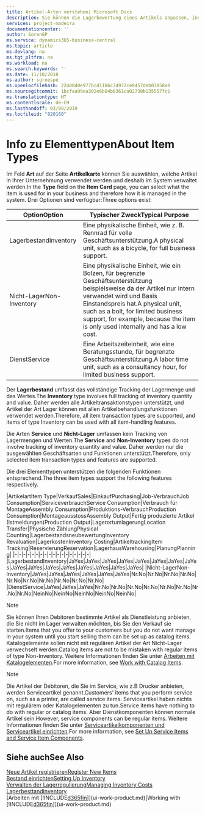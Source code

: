```yaml
---
title: Artikel-Arten verstehen| Microsoft Docs
description: Sie können die Lagerbewertung eines Artikels anpassen, indem Sie die FIFO. oder " Standard "oder Durchschnittskostenmethode anwenden, z. B. wenn Artikelkosten für Gründe, die keine Transaktionen betreffen, ändern.
services: project-madeira
documentationcenter: ''
author: SorenGP
ms.service: dynamics365-business-central
ms.topic: article
ms.devlang: na
ms.tgt_pltfrm: na
ms.workload: na
ms.search.keywords: ''
ms.date: 11/18/2018
ms.author: sgroespe
ms.openlocfilehash: 2240840e977bcd1186c74972ce0457deb03058a0
ms.sourcegitcommit: 1bcfaa99ea302e6b84b8361ca02730b135557fc1
ms.translationtype: HT
ms.contentlocale: de-CH
ms.lasthandoff: 03/08/2019
ms.locfileid: "820160"
---
```

# <a name="about-item-types"></a><span data-ttu-id="a17d4-103">Info zu Elementtypen</span><span class="sxs-lookup"><span data-stu-id="a17d4-103">About Item Types</span></span>
<span data-ttu-id="a17d4-104">Im Feld **Art** auf der Seite **Artikelkarte** können Sie auswählen, welche Artikel in Ihrer Unternehmung verwendet werden und deshalb im System verwaltet werden.</span><span class="sxs-lookup"><span data-stu-id="a17d4-104">In the **Type** field on the **Item Card** page, you can select what the item is used for in your business and therefore how it is managed in the system.</span></span> <span data-ttu-id="a17d4-105">Drei Optionen sind verfügbar:</span><span class="sxs-lookup"><span data-stu-id="a17d4-105">Three options exist:</span></span>

|<span data-ttu-id="a17d4-106">Option</span><span class="sxs-lookup"><span data-stu-id="a17d4-106">Option</span></span>|<span data-ttu-id="a17d4-107">Typischer Zweck</span><span class="sxs-lookup"><span data-stu-id="a17d4-107">Typical Purpose</span></span>|
|------|-----------|
|<span data-ttu-id="a17d4-108">Lagerbestand</span><span class="sxs-lookup"><span data-stu-id="a17d4-108">Inventory</span></span>|<span data-ttu-id="a17d4-109">Eine physikalische Einheit, wie z. B. Rennrad für volle Geschäftsunterstützung.</span><span class="sxs-lookup"><span data-stu-id="a17d4-109">A physical unit, such as a bicycle, for full business support.</span></span>|
|<span data-ttu-id="a17d4-110">Nicht-Lager</span><span class="sxs-lookup"><span data-stu-id="a17d4-110">Non-Inventory</span></span>|<span data-ttu-id="a17d4-111">Eine physikalische Einheit, wie ein Bolzen, für begrenzte Geschäftsunterstützung beispielsweise da der Artikel nur intern verwendet wird und Basis Einstandspreis hat.</span><span class="sxs-lookup"><span data-stu-id="a17d4-111">A physical unit, such as a bolt, for limited business support, for example, because the item is only used internally and has a low cost.</span></span>|
|<span data-ttu-id="a17d4-112">Dienst</span><span class="sxs-lookup"><span data-stu-id="a17d4-112">Service</span></span>|<span data-ttu-id="a17d4-113">Eine Arbeitszeiteinheit, wie eine Beratungsstunde, für begrenzte Geschäftsunterstützung.</span><span class="sxs-lookup"><span data-stu-id="a17d4-113">A labor time unit, such as a consultancy hour, for limited business support.</span></span>|

<span data-ttu-id="a17d4-114">Der **Lagerbestand** umfasst das vollständige Tracking der Lagermenge und des Wertes.</span><span class="sxs-lookup"><span data-stu-id="a17d4-114">The **Inventory** type involves full tracking of inventory quantity and value.</span></span> <span data-ttu-id="a17d4-115">Daher werden alle Artikeltransaktionstypen unterstützt, und Artikel der Art Lager können mit allen Artikelbehandlungsfunktionen verwendet werden.</span><span class="sxs-lookup"><span data-stu-id="a17d4-115">Therefore, all item transaction types are supported, and items of type Inventory can be used with all item-handling features.</span></span>

<span data-ttu-id="a17d4-116">Die Arten **Service** und **Nicht-Lager** umfassen kein Tracking von Lagermengen und Werten.</span><span class="sxs-lookup"><span data-stu-id="a17d4-116">The **Service** and **Non-Inventory** types do not involve tracking of inventory quantity and value.</span></span> <span data-ttu-id="a17d4-117">Daher werden nur die ausgewählten Geschäftsarten und Funktionen unterstützt.</span><span class="sxs-lookup"><span data-stu-id="a17d4-117">Therefore, only selected item transaction types and features are supported.</span></span>

<span data-ttu-id="a17d4-118">Die drei Elementtypen unterstützen die folgenden Funktionen entsprechend.</span><span class="sxs-lookup"><span data-stu-id="a17d4-118">The three item types support the following features respectively.</span></span>

|<span data-ttu-id="a17d4-119">Artikelart</span><span class="sxs-lookup"><span data-stu-id="a17d4-119">Item Type</span></span>|<span data-ttu-id="a17d4-120">Verkauf</span><span class="sxs-lookup"><span data-stu-id="a17d4-120">Sales</span></span>|<span data-ttu-id="a17d4-121">Einkauf</span><span class="sxs-lookup"><span data-stu-id="a17d4-121">Purchasing</span></span>|<span data-ttu-id="a17d4-122">Job-Verbrauch</span><span class="sxs-lookup"><span data-stu-id="a17d4-122">Job Consumption</span></span>|<span data-ttu-id="a17d4-123">Serviceverbrauch</span><span class="sxs-lookup"><span data-stu-id="a17d4-123">Service Consumption</span></span>|<span data-ttu-id="a17d4-124">Verbrauch für Montage</span><span class="sxs-lookup"><span data-stu-id="a17d4-124">Assembly Consumption</span></span>|<span data-ttu-id="a17d4-125">Produktions-Verbrauch</span><span class="sxs-lookup"><span data-stu-id="a17d4-125">Production Consumption</span></span>|<span data-ttu-id="a17d4-126">Montageausstoss</span><span class="sxs-lookup"><span data-stu-id="a17d4-126">Assembly Output</span></span>|<span data-ttu-id="a17d4-127">Fertig produzierte Artikel (Istmeldungen)</span><span class="sxs-lookup"><span data-stu-id="a17d4-127">Production Output</span></span>|<span data-ttu-id="a17d4-128">Lagerortumlagerung</span><span class="sxs-lookup"><span data-stu-id="a17d4-128">Location Transfer</span></span>|<span data-ttu-id="a17d4-129">Physische Zählung</span><span class="sxs-lookup"><span data-stu-id="a17d4-129">Physical Counting</span></span>|<span data-ttu-id="a17d4-130">Lagerbestandsneubewertung</span><span class="sxs-lookup"><span data-stu-id="a17d4-130">Inventory Revaluation</span></span>|<span data-ttu-id="a17d4-131">Lagerkosten</span><span class="sxs-lookup"><span data-stu-id="a17d4-131">Inventory Costing</span></span>|<span data-ttu-id="a17d4-132">Artikeltracking</span><span class="sxs-lookup"><span data-stu-id="a17d4-132">Item Tracking</span></span>|<span data-ttu-id="a17d4-133">Reservierung</span><span class="sxs-lookup"><span data-stu-id="a17d4-133">Reservation</span></span>|<span data-ttu-id="a17d4-134">Lagerhaus</span><span class="sxs-lookup"><span data-stu-id="a17d4-134">Warehousing</span></span>|<span data-ttu-id="a17d4-135">Planung</span><span class="sxs-lookup"><span data-stu-id="a17d4-135">Planning</span></span>|
|-|-|-|-|-|-|-|-|-|-|-|-|-|-|-|-|-|-|
|<span data-ttu-id="a17d4-136">Lagerbestand</span><span class="sxs-lookup"><span data-stu-id="a17d4-136">Inventory</span></span>|<span data-ttu-id="a17d4-137">Ja</span><span class="sxs-lookup"><span data-stu-id="a17d4-137">Yes</span></span>|<span data-ttu-id="a17d4-138">Ja</span><span class="sxs-lookup"><span data-stu-id="a17d4-138">Yes</span></span>|<span data-ttu-id="a17d4-139">Ja</span><span class="sxs-lookup"><span data-stu-id="a17d4-139">Yes</span></span>|<span data-ttu-id="a17d4-140">Ja</span><span class="sxs-lookup"><span data-stu-id="a17d4-140">Yes</span></span>|<span data-ttu-id="a17d4-141">Ja</span><span class="sxs-lookup"><span data-stu-id="a17d4-141">Yes</span></span>|<span data-ttu-id="a17d4-142">Ja</span><span class="sxs-lookup"><span data-stu-id="a17d4-142">Yes</span></span>|<span data-ttu-id="a17d4-143">Ja</span><span class="sxs-lookup"><span data-stu-id="a17d4-143">Yes</span></span>|<span data-ttu-id="a17d4-144">Ja</span><span class="sxs-lookup"><span data-stu-id="a17d4-144">Yes</span></span>|<span data-ttu-id="a17d4-145">Ja</span><span class="sxs-lookup"><span data-stu-id="a17d4-145">Yes</span></span>|<span data-ttu-id="a17d4-146">Ja</span><span class="sxs-lookup"><span data-stu-id="a17d4-146">Yes</span></span>|<span data-ttu-id="a17d4-147">Ja</span><span class="sxs-lookup"><span data-stu-id="a17d4-147">Yes</span></span>|<span data-ttu-id="a17d4-148">Ja</span><span class="sxs-lookup"><span data-stu-id="a17d4-148">Yes</span></span>|<span data-ttu-id="a17d4-149">Ja</span><span class="sxs-lookup"><span data-stu-id="a17d4-149">Yes</span></span>|<span data-ttu-id="a17d4-150">Ja</span><span class="sxs-lookup"><span data-stu-id="a17d4-150">Yes</span></span>|<span data-ttu-id="a17d4-151">Ja</span><span class="sxs-lookup"><span data-stu-id="a17d4-151">Yes</span></span>|<span data-ttu-id="a17d4-152">Ja</span><span class="sxs-lookup"><span data-stu-id="a17d4-152">Yes</span></span>|
|<span data-ttu-id="a17d4-153">Nicht-Lager</span><span class="sxs-lookup"><span data-stu-id="a17d4-153">Non-Inventory</span></span>|<span data-ttu-id="a17d4-154">Ja</span><span class="sxs-lookup"><span data-stu-id="a17d4-154">Yes</span></span>|<span data-ttu-id="a17d4-155">Ja</span><span class="sxs-lookup"><span data-stu-id="a17d4-155">Yes</span></span>|<span data-ttu-id="a17d4-156">Ja</span><span class="sxs-lookup"><span data-stu-id="a17d4-156">Yes</span></span>|<span data-ttu-id="a17d4-157">Ja</span><span class="sxs-lookup"><span data-stu-id="a17d4-157">Yes</span></span>|<span data-ttu-id="a17d4-158">Ja</span><span class="sxs-lookup"><span data-stu-id="a17d4-158">Yes</span></span>|<span data-ttu-id="a17d4-159">Ja</span><span class="sxs-lookup"><span data-stu-id="a17d4-159">Yes</span></span>|<span data-ttu-id="a17d4-160">Nr.</span><span class="sxs-lookup"><span data-stu-id="a17d4-160">No</span></span>|<span data-ttu-id="a17d4-161">Nr.</span><span class="sxs-lookup"><span data-stu-id="a17d4-161">No</span></span>|<span data-ttu-id="a17d4-162">Nr.</span><span class="sxs-lookup"><span data-stu-id="a17d4-162">No</span></span>|<span data-ttu-id="a17d4-163">Nr.</span><span class="sxs-lookup"><span data-stu-id="a17d4-163">No</span></span>|<span data-ttu-id="a17d4-164">Nr.</span><span class="sxs-lookup"><span data-stu-id="a17d4-164">No</span></span>|<span data-ttu-id="a17d4-165">Nr.</span><span class="sxs-lookup"><span data-stu-id="a17d4-165">No</span></span>|<span data-ttu-id="a17d4-166">Nr.</span><span class="sxs-lookup"><span data-stu-id="a17d4-166">No</span></span>|<span data-ttu-id="a17d4-167">Nr.</span><span class="sxs-lookup"><span data-stu-id="a17d4-167">No</span></span>|<span data-ttu-id="a17d4-168">Nr.</span><span class="sxs-lookup"><span data-stu-id="a17d4-168">No</span></span>|<span data-ttu-id="a17d4-169">Nr.</span><span class="sxs-lookup"><span data-stu-id="a17d4-169">No</span></span>|
|<span data-ttu-id="a17d4-170">Dienst</span><span class="sxs-lookup"><span data-stu-id="a17d4-170">Service</span></span>|<span data-ttu-id="a17d4-171">Ja</span><span class="sxs-lookup"><span data-stu-id="a17d4-171">Yes</span></span>|<span data-ttu-id="a17d4-172">Ja</span><span class="sxs-lookup"><span data-stu-id="a17d4-172">Yes</span></span>|<span data-ttu-id="a17d4-173">Ja</span><span class="sxs-lookup"><span data-stu-id="a17d4-173">Yes</span></span>|<span data-ttu-id="a17d4-174">Nr.</span><span class="sxs-lookup"><span data-stu-id="a17d4-174">No</span></span>|<span data-ttu-id="a17d4-175">Nr.</span><span class="sxs-lookup"><span data-stu-id="a17d4-175">No</span></span>|<span data-ttu-id="a17d4-176">Nr.</span><span class="sxs-lookup"><span data-stu-id="a17d4-176">No</span></span>|<span data-ttu-id="a17d4-177">Nr.</span><span class="sxs-lookup"><span data-stu-id="a17d4-177">No</span></span>|<span data-ttu-id="a17d4-178">Nr.</span><span class="sxs-lookup"><span data-stu-id="a17d4-178">No</span></span>|<span data-ttu-id="a17d4-179">Nr.</span><span class="sxs-lookup"><span data-stu-id="a17d4-179">No</span></span>|<span data-ttu-id="a17d4-180">Nr.</span><span class="sxs-lookup"><span data-stu-id="a17d4-180">No</span></span>|<span data-ttu-id="a17d4-181">Nr.</span><span class="sxs-lookup"><span data-stu-id="a17d4-181">No</span></span>|<span data-ttu-id="a17d4-182">Nein</span><span class="sxs-lookup"><span data-stu-id="a17d4-182">No</span></span>|<span data-ttu-id="a17d4-183">Nein</span><span class="sxs-lookup"><span data-stu-id="a17d4-183">No</span></span>|<span data-ttu-id="a17d4-184">Nein</span><span class="sxs-lookup"><span data-stu-id="a17d4-184">No</span></span>|<span data-ttu-id="a17d4-185">Nein</span><span class="sxs-lookup"><span data-stu-id="a17d4-185">No</span></span>|<span data-ttu-id="a17d4-186">Nein</span><span class="sxs-lookup"><span data-stu-id="a17d4-186">No</span></span>|

> [!NOTE]
> <span data-ttu-id="a17d4-187">Sie können Ihren Debitoren bestimmte Artikel als Dienstleistung anbieten, die Sie nicht im Lager verwalten möchten, bis Sie den Verkauf sie starten.</span><span class="sxs-lookup"><span data-stu-id="a17d4-187">Items that you offer to your customers but you do not want manage in your system until you start selling them can be set up as catalog items.</span></span> <span data-ttu-id="a17d4-188">Katalogelemente sollen nicht mit regulären Artikel der Art Nicht-Lager verwechselt werden.</span><span class="sxs-lookup"><span data-stu-id="a17d4-188">Catalog items are not to be mistaken with regular items of type Non-Inventory.</span></span> <span data-ttu-id="a17d4-189">Weitere Informationen finden Sie unter [Arbeiten mit Katalogelementen](inventory-how-work-nonstock-items.md).</span><span class="sxs-lookup"><span data-stu-id="a17d4-189">For more information, see [Work with Catalog Items](inventory-how-work-nonstock-items.md).</span></span>

> [!NOTE]
> <span data-ttu-id="a17d4-190">Die Artikel der Debitoren, die Sie im Service, wie z.B Drucker anbieten, werden Serviceartikel genannt.</span><span class="sxs-lookup"><span data-stu-id="a17d4-190">Customers' items that you perform service on, such as a printer, are called service items.</span></span> <span data-ttu-id="a17d4-191">Serviceartikel haben nichts mit regulärem oder Katalogelementen zu tun.</span><span class="sxs-lookup"><span data-stu-id="a17d4-191">Service items have nothing to do with regular or catalog items.</span></span> <span data-ttu-id="a17d4-192">Aber Dienstkomponenten können normale Artikel sein.</span><span class="sxs-lookup"><span data-stu-id="a17d4-192">However, service components can be regular items.</span></span> <span data-ttu-id="a17d4-193">Weitere Informationen finden Sie unter [Serviceartikelkomponenten und Serviceartikel einrichten](service-how-setup-service-items.md).</span><span class="sxs-lookup"><span data-stu-id="a17d4-193">For more information, see [Set Up Service Items and Service Item Components](service-how-setup-service-items.md).</span></span>

## <a name="see-also"></a><span data-ttu-id="a17d4-194">Siehe auch</span><span class="sxs-lookup"><span data-stu-id="a17d4-194">See Also</span></span>
[<span data-ttu-id="a17d4-195">Neue Artikel registrieren</span><span class="sxs-lookup"><span data-stu-id="a17d4-195">Register New Items</span></span>](inventory-how-register-new-items.md)  
[<span data-ttu-id="a17d4-196">Bestand einrichten</span><span class="sxs-lookup"><span data-stu-id="a17d4-196">Setting Up Inventory</span></span>](inventory-setup-inventory.md)  
[<span data-ttu-id="a17d4-197">Verwalten der Lagerregulierung</span><span class="sxs-lookup"><span data-stu-id="a17d4-197">Managing Inventory Costs</span></span>](finance-manage-inventory-costs.md)  
[<span data-ttu-id="a17d4-198">Lagerbesttand</span><span class="sxs-lookup"><span data-stu-id="a17d4-198">Inventory</span></span>](inventory-manage-inventory.md)  
<span data-ttu-id="a17d4-199">[Arbeiten mit [!INCLUDE[d365fin](includes/d365fin_md.md)]](ui-work-product.md)</span><span class="sxs-lookup"><span data-stu-id="a17d4-199">[Working with [!INCLUDE[d365fin](includes/d365fin_md.md)]](ui-work-product.md)</span></span>
